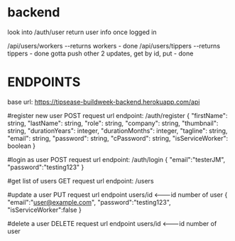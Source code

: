 # backend

look into /auth/user return user info once logged in


/api/users/workers --returns workers - done
/api/users/tippers --returns tippers - done
gotta push other 2 updates, get by id, put - done



# ENDPOINTS
base url: https://tipsease-buildweek-backend.herokuapp.com/api

#register new user
POST request
url endpoint: /auth/register
{
	"firstName": string,
  "lastName": string,
  "role": string,
  "company": string,
  "thumbnail": string,
  "durationYears": integer,
  "durationMonths": integer,
  "tagline": string,
  "email": string,
  "password": string,
  "cPassword": string,
  "isServiceWorker": boolean
}

#login as user
POST request
url endpoint: /auth/login
{
	"email":"testerJM",
	"password":"testing123"	
}

#get list of users
GET request
url endpoint: /users

#update a user
PUT request
url endpoint users/id  <---id number of user
{
	"email":"user@example.com",
	"password":"testing123",
	"isServiceWorker":false
}

#delete a user
DELETE request
url endpoint users/id  <---id number of user




